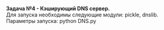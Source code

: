<b>Задача №4 - Кэширующий DNS сервер.</b><br>
Для запуска необходимы следующие модули: pickle, dnslib. <br>
Параметры запуска: python DNS.py<br>
 <br><br>

